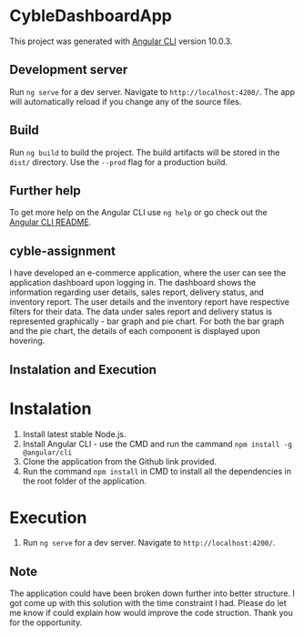# CybleDashboardApp

This project was generated with [Angular CLI](https://github.com/angular/angular-cli) version 10.0.3.

## Development server

Run `ng serve` for a dev server. Navigate to `http://localhost:4200/`. The app will automatically reload if you change any of the source files.

## Build

Run `ng build` to build the project. The build artifacts will be stored in the `dist/` directory. Use the `--prod` flag for a production build.

## Further help

To get more help on the Angular CLI use `ng help` or go check out the [Angular CLI README](https://github.com/angular/angular-cli/blob/master/README.md).

## cyble-assignment

I have developed an e-commerce application, where the user can see the application dashboard upon logging in. The dashboard shows the information regarding user details, sales report, delivery status, and inventory report. The user details and the inventory report have respective filters for their data. The data under sales report and delivery status is represented graphically - bar graph and pie chart. For both the bar graph and the pie chart, the details of each component is displayed upon hovering.

## Instalation and Execution

# Instalation 
1. Install latest stable Node.js.
2. Install Angular CLI - use the CMD and run the cammand `npm install -g @angular/cli`
3. Clone the application from the Github link provided.
4. Run the command `npm install` in CMD to install all the dependencies in the root folder of the application.

# Execution
1. Run `ng serve` for a dev server. Navigate to `http://localhost:4200/`.

## Note
The application could have been broken down further into better structure. I got come up with this solution with the time constraint I had. Please do let me know if could explain how would improve the code struction. Thank you for the opportunity.
